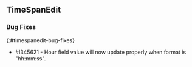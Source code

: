 ## TimeSpanEdit

### Bug Fixes
{:#timespanedit-bug-fixes}

* \#I345621 - Hour field value will now update properly when format is "hh:mm:ss".
